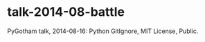 talk-2014-08-battle
===================

PyGotham talk, 2014-08-16: Python GitIgnore, MIT License, Public.
